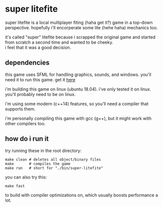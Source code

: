 # super litefite
super litefite is a local multiplayer fiting (haha get it?) game in a top-down perspective. hopefully i'll encorperate some lite (hehe haha) mechanics too.  

it's called "super" litefite because i scrapped the original game and started from scratch a second time and wanted to be cheeky.  
i feel that it was a good decision.

## dependencies
this game uses SFML for handling graphics, sounds, and windows. you'll need it to run this game. get it [here](https://www.sfml-dev.org/ "SFML")

i'm building this game on linux (ubuntu 18.04). i've only tested it on linux. you'll probably need to be on linux.

i'm using some modern (c++14) features, so you'll need a compiler that supports them.

i'm personally compiling this game with gcc (g++), but it might work with other compilers too.

## how do i run it

try running these in the root directory:

```
make clean # deletes all object/binary files
make       # compiles the game
make run   # short for "./bin/super-litefite"
```

you can also try this:
```
make fast
```
to build with compiler optimizations on, which usually boosts performance a lot.